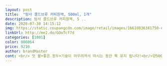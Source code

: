 ```yaml
---
layout: post 
title:  "탐사 콜드브루 커피원액, 500ml, 1개" 
description: 탐사 콜드브루 커피원액, 5 ..
date: 2020-07-30 14:15:12 
img: https://static.coupangcdn.com/image/retail/images/16610836381750-e6b96a8e-f1a7-4280-b0b4-217e9a5b38db.jpg 
linkUrl: http://me2.do/GOxTcf7d 
categories: [1001] 
color: 006064 
price: 9210 
author: brandMaster 
cont: <br/> 맛 물+좋은 원두+기술이 어우려져서 마시는 동안 쭉 유지 됩니다!<br/>양500ml 라 매우 넉넉, 얼음+물 희석해서 마시니 매일 하루 3<br/> -4잔씩 마시는 커피 홀릭인 저는 매우 만족 스러워요!<br/>양도 500ml라 한참 먹을 수 있는 양이어서 좋고 집에서 간단히 커피 준비해서 나갈 수 있어 좋네요.<br/><br/>운전할때 집에서 만들어서 챙겨가봤는데 텀블러만 있으면 카페 들리지 않고도 커피 준비하는 점과 특히 여름 아이스 커피를 마실 수 있어서 좋았습니다.<br/><br/>원액이라 조금씩 섞어마시니 양도 넉넉한 편입니다.<br/><br/>커피 마시고 나면 항상 가글을 해줬는데 이건 마시고 나서 그런 걱정이 없습니다.<br/><br/>텁텁한정도 콜드 브루라 그런지 마시고 나서 텁텁함이 없습니다.<br/> 매우 강점!<br/>텁텁함은 전혀 없고 깔끔합니다.<br/><br/>패키지 디자인부터 맛과 향 모두 고급스러워요.<br/><br/>평소에 콜드브루 좋아해서 카페에서도 콜드브루로 먹는데 원액에 물하고 얼음만 있으면 충분히 카페에서 먹는 콜드브루랑 차이 없을만큼 맛있습니다.<br/><br/>향 케냐의 원두향이 고스란히 느껴집니다.<br/> 커피를 마시는 동안 쭉 유지 되요<br/>향이 진하고 가볍지 않은 묵직한 맛이에요.<br/><br/>화학 약품없이 물과 전기로만 추출되는 방식이라고 하니 더 안심이 되고 지구 환경도 지키는거 같아 더 좋아요<br/>회사에서 제공되는 커피는 아무리 맛이 좋아도 만족스럽지 않아서 항상 외부에서 커피를 사 마셨는데 이거 하나면 그런 걱정 덜 수 있을꺼 같아요.<br/><br/> 
---
```

 